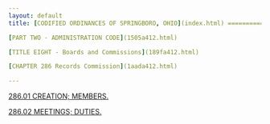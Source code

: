 ```yaml
---
layout: default 
title: [CODIFIED ORDINANCES OF SPRINGBORO, OHIO](index.html) =====================================================

[PART TWO - ADMINISTRATION CODE](1505a412.html)

[TITLE EIGHT - Boards and Commissions](189fa412.html)

[CHAPTER 286 Records Commission](1aada412.html)

---
```


[286.01 CREATION; MEMBERS.](1ab6a412.html)

[286.02 MEETINGS; DUTIES.](1abca412.html)
